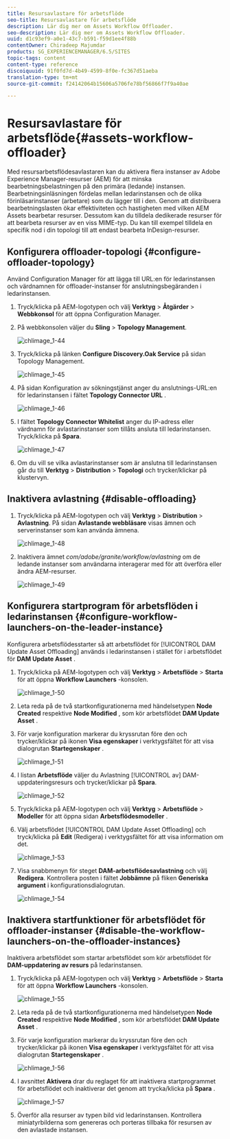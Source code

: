 ```yaml
---
title: Resursavlastare för arbetsflöde
seo-title: Resursavlastare för arbetsflöde
description: Lär dig mer om Assets Workflow Offloader.
seo-description: Lär dig mer om Assets Workflow Offloader.
uuid: d1c93ef9-a0e1-43c7-b591-f59d1ee4f88b
contentOwner: Chiradeep Majumdar
products: SG_EXPERIENCEMANAGER/6.5/SITES
topic-tags: content
content-type: reference
discoiquuid: 91f0fd7d-4b49-4599-8f0e-fc367d51aeba
translation-type: tm+mt
source-git-commit: f24142064b15606a5706fe78bf56866f7f9a40ae

---
```



# Resursavlastare för arbetsflöde{#assets-workflow-offloader}

Med resursarbetsflödesavlastaren kan du aktivera flera instanser av Adobe Experience Manager-resurser (AEM) för att minska bearbetningsbelastningen på den primära (ledande) instansen. Bearbetningsinläsningen fördelas mellan ledarinstansen och de olika förinläsarinstanser (arbetare) som du lägger till i den. Genom att distribuera bearbetningslasten ökar effektiviteten och hastigheten med vilken AEM Assets bearbetar resurser. Dessutom kan du tilldela dedikerade resurser för att bearbeta resurser av en viss MIME-typ. Du kan till exempel tilldela en specifik nod i din topologi till att endast bearbeta InDesign-resurser.

## Konfigurera offloader-topologi {#configure-offloader-topology}

Använd Configuration Manager för att lägga till URL:en för ledarinstansen och värdnamnen för offloader-instanser för anslutningsbegäranden i ledarinstansen.

1. Tryck/klicka på AEM-logotypen och välj **Verktyg** > **Åtgärder** > **Webbkonsol** för att öppna Configuration Manager.
1. På webbkonsolen väljer du **Sling** > **Topology Management**.

   ![chlimage_1-44](assets/chlimage_1-44a.png)

1. Tryck/klicka på länken **Configure Discovery.Oak Service** på sidan Topology Management.

   ![chlimage_1-45](assets/chlimage_1-45a.png)

1. På sidan Konfiguration av sökningstjänst anger du anslutnings-URL:en för ledarinstansen i fältet **Topology Connector URL** .

   ![chlimage_1-46](assets/chlimage_1-46a.png)

1. I fältet **Topology Connector Whitelist** anger du IP-adress eller värdnamn för avlastarinstanser som tillåts ansluta till ledarinstansen. Tryck/klicka på **Spara**.

   ![chlimage_1-47](assets/chlimage_1-47a.png)

1. Om du vill se vilka avlastarinstanser som är anslutna till ledarinstansen går du till **Verktyg** > **Distribution** > **Topologi** och trycker/klickar på klustervyn.

## Inaktivera avlastning {#disable-offloading}

1. Tryck/klicka på AEM-logotypen och välj **Verktyg** > **Distribution** > **Avlastning**. På sidan **Avlastande webbläsare** visas ämnen och serverinstanser som kan använda ämnena.

   ![chlimage_1-48](assets/chlimage_1-48a.png)

1. Inaktivera ämnet *com/adobe/granite/workflow/avlastning* om de ledande instanser som användarna interagerar med för att överföra eller ändra AEM-resurser.

   ![chlimage_1-49](assets/chlimage_1-49a.png)

## Konfigurera startprogram för arbetsflöden i ledarinstansen {#configure-workflow-launchers-on-the-leader-instance}

Konfigurera arbetsflödesstarter så att arbetsflödet för [!UICONTROL DAM Update Asset Offloading] används i ledarinstansen i stället för i arbetsflödet för **DAM Update Asset** .

1. Tryck/klicka på AEM-logotypen och välj **Verktyg** > **Arbetsflöde** > **Starta** för att öppna **Workflow Launchers** -konsolen.

   ![chlimage_1-50](assets/chlimage_1-50a.png)

1. Leta reda på de två startkonfigurationerna med händelsetypen **Node Created** respektive **Node Modified** , som kör arbetsflödet **DAM Update Asset** .
1. För varje konfiguration markerar du kryssrutan före den och trycker/klickar på ikonen **Visa egenskaper** i verktygsfältet för att visa dialogrutan **Startegenskaper** .

   ![chlimage_1-51](assets/chlimage_1-51a.png)

1. I listan **Arbetsflöde** väljer du Avlastning [!UICONTROL av] DAM-uppdateringsresurs och trycker/klickar på **Spara**.

   ![chlimage_1-52](assets/chlimage_1-52a.png)

1. Tryck/klicka på AEM-logotypen och välj **Verktyg** > **Arbetsflöde** > **Modeller** för att öppna sidan **Arbetsflödesmodeller** .
1. Välj arbetsflödet [!UICONTROL DAM Update Asset Offloading] och tryck/klicka på **Edit** (Redigera) i verktygsfältet för att visa information om det.

   ![chlimage_1-53](assets/chlimage_1-53a.png)

1. Visa snabbmenyn för steget **DAM-arbetsflödesavlastning** och välj **Redigera**. Kontrollera posten i fältet **Jobbämne** på fliken **Generiska argument** i konfigurationsdialogrutan.

   ![chlimage_1-54](assets/chlimage_1-54a.png)

## Inaktivera startfunktioner för arbetsflödet för offloader-instanser {#disable-the-workflow-launchers-on-the-offloader-instances}

Inaktivera arbetsflödet som startar arbetsflödet som kör arbetsflödet för **DAM-uppdatering av resurs** på ledarinstansen.

1. Tryck/klicka på AEM-logotypen och välj **Verktyg** > **Arbetsflöde** > **Starta** för att öppna **Workflow Launchers** -konsolen.

   ![chlimage_1-55](assets/chlimage_1-55a.png)

1. Leta reda på de två startkonfigurationerna med händelsetypen **Node Created** respektive **Node Modified** , som kör arbetsflödet **DAM Update Asset** .
1. För varje konfiguration markerar du kryssrutan före den och trycker/klickar på ikonen **Visa egenskaper** i verktygsfältet för att visa dialogrutan **Startegenskaper** .

   ![chlimage_1-56](assets/chlimage_1-56a.png)

1. I avsnittet **Aktivera** drar du reglaget för att inaktivera startprogrammet för arbetsflödet och inaktiverar det genom att trycka/klicka på **Spara** .

   ![chlimage_1-57](assets/chlimage_1-57a.png)

1. Överför alla resurser av typen bild vid ledarinstansen. Kontrollera miniatyrbilderna som genereras och porteras tillbaka för resursen av den avlastade instansen.

